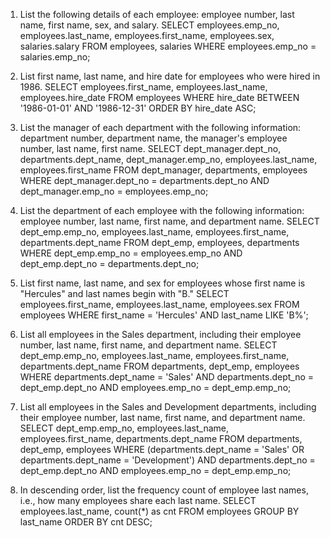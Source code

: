 1. List the following details of each employee: employee number, last name, first name, sex, and salary.
SELECT employees.emp_no, employees.last_name, employees.first_name, employees.sex, salaries.salary
FROM employees, salaries
WHERE employees.emp_no = salaries.emp_no;

2. List first name, last name, and hire date for employees who were hired in 1986.
SELECT  employees.first_name, employees.last_name, employees.hire_date
FROM employees
WHERE hire_date BETWEEN '1986-01-01' AND '1986-12-31'
ORDER BY hire_date ASC;

3. List the manager of each department with the following information: department number, department name, the manager's employee number, last name, first name.
SELECT dept_manager.dept_no, departments.dept_name, dept_manager.emp_no, employees.last_name, employees.first_name
FROM dept_manager, departments, employees
WHERE dept_manager.dept_no = departments.dept_no AND dept_manager.emp_no = employees.emp_no;


4. List the department of each employee with the following information: employee number, last name, first name, and department name.
SELECT dept_emp.emp_no, employees.last_name, employees.first_name, departments.dept_name
FROM dept_emp, employees, departments 
WHERE dept_emp.emp_no = employees.emp_no AND dept_emp.dept_no = departments.dept_no;


5. List first name, last name, and sex for employees whose first name is "Hercules" and last names begin with "B."
SELECT employees.first_name, employees.last_name, employees.sex
FROM employees
WHERE first_name = 'Hercules' AND last_name LIKE 'B%';


6. List all employees in the Sales department, including their employee number, last name, first name, and department name.
SELECT dept_emp.emp_no, employees.last_name, employees.first_name, departments.dept_name
FROM departments, dept_emp, employees
WHERE departments.dept_name = 'Sales' AND departments.dept_no = dept_emp.dept_no 
AND employees.emp_no = dept_emp.emp_no;


7. List all employees in the Sales and Development departments, including their employee number, last name, first name, and department name.
SELECT dept_emp.emp_no, employees.last_name, employees.first_name, departments.dept_name
FROM departments, dept_emp, employees
WHERE (departments.dept_name = 'Sales' OR departments.dept_name = 'Development') 
AND departments.dept_no = dept_emp.dept_no 
AND employees.emp_no = dept_emp.emp_no;


8. In descending order, list the frequency count of employee last names, i.e., how many employees share each last name.
SELECT employees.last_name, count(*) as cnt
FROM employees
GROUP BY last_name
ORDER BY cnt DESC;